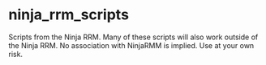 # ninja_rrm_scripts
Scripts from the Ninja RRM. Many of these scripts will also work outside of the Ninja RRM. No association with NinjaRMM is implied. Use at your own risk.
